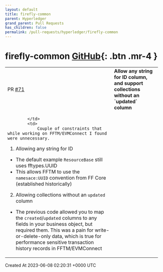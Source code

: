 ```yaml
---
layout: default
title: firefly-common
parent: Hyperledger
grand_parent: Pull Requests
has_children: false
permalink: /pull-requests/hyperledger/firefly-common
---
```


# firefly-common <span class="fs-3 right-align">[GitHub](https://github.com/hyperledger/firefly-common){: .btn .mr-4 }</span>


<div>
    <table>
        <tr>
            <td>
                PR <a href="https://github.com/hyperledger/firefly-common/pull/71" class=".btn">#71</a>
            </td>
            <td>
                <b>
                    Allow any string for ID column, and support collections without an `updated` column
                </b>
            </td>
        </tr>
        <tr>
            <td>
                
            </td>
            <td>
                Couple of constraints that while working on FFTM/EVMConnect I found were unnecessary.

1. Allowing any string for ID
  - The default example `ResourceBase` still uses fftypes.UUID
  - This allows FFTM to use the `namesace:UUID` convention from FF Core (established historically)
2. Allowing collections without an `updated` column
  - The previous code allowed you to map the `created`/`updated` columns to any fields in your business object, but required them. This was a pain for write-or-delete-only data, which is true for performance sensitive transaction history records in FFTM/EVMConnect
            </td>
        </tr>
    </table>
    <div class="right-align">
        Created At 2023-06-08 02:20:31 +0000 UTC
    </div>
</div>

